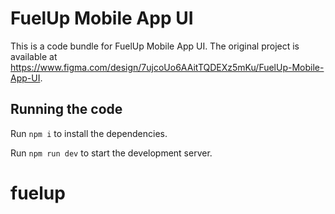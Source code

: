 
  # FuelUp Mobile App UI

  This is a code bundle for FuelUp Mobile App UI. The original project is available at https://www.figma.com/design/7ujcoUo6AAitTQDEXz5mKu/FuelUp-Mobile-App-UI.

  ## Running the code

  Run `npm i` to install the dependencies.

  Run `npm run dev` to start the development server.
  # fuelup
